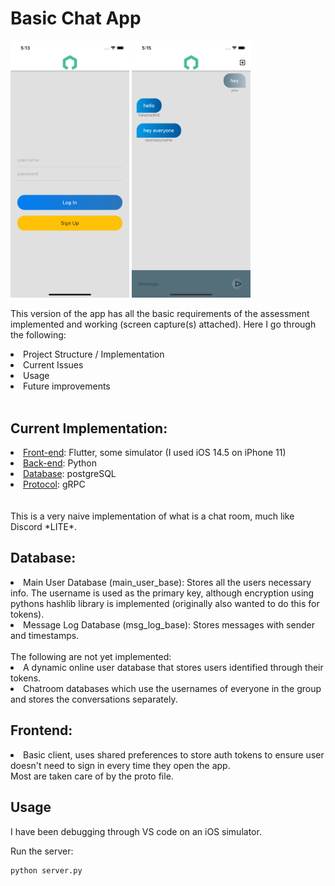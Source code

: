 # Basic Chat App


<img src="./assets/images/homescreen.png" width="190"/>          
<img src="./assets/images/chatscreen.png" width="190"/>

This version of the app has all the basic requirements of the assessment implemented and working (screen capture(s) attached). Here I go through the following:

<li> Project Structure / Implementation <li\>
<li> Current Issues<li\>
<li> Usage<li\>
<li> Future improvements<li\>
<br/><br/>

## Current Implementation:

<li> <u>Front-end</u>: Flutter, some simulator (I used iOS 14.5 on iPhone 11)</li>
<li> <u>Back-end</u>: Python</li>
<li> <u>Database</u>: postgreSQL</li>
<li> <u>Protocol</u>: gRPC</li>
<br/><br/>
This is a very naive implementation of what is a chat room, much like Discord *LITE*.

## Database:
<li>
Main User Database (main_user_base): Stores all the users necessary info. The username is used as the primary key, although encryption using pythons hashlib library is implemented (originally also wanted to do this for tokens).
<li\>

<li>
Message Log Database (msg_log_base): Stores messages with sender and timestamps.
<li\>
<br/><br/>
The following are not yet implemented:
<li>
A dynamic online user database that stores users identified through their tokens.
<li\>
<li>
Chatroom databases which use the usernames of everyone in the group and stores the conversations separately.
<li\>

## Frontend:
<li> Basic client, uses shared preferences to store auth tokens to ensure user doesn't need to sign in every time they open the app.
<li\>
<br/>
Most are taken care of by the proto file.

## Usage

I have been debugging through VS code on an iOS simulator.

Run the server:

```
python server.py
```